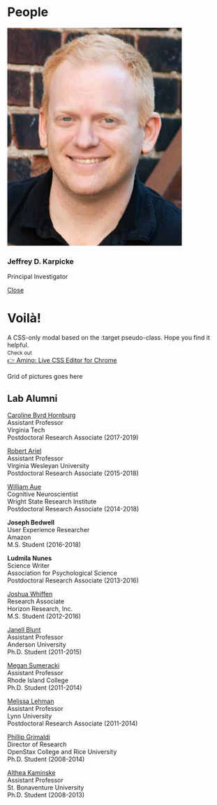# People

<div class="person text-center">
    <div class="service-icon">
        <img src="/img/karpicke.jpg">
    </div>
    <a data-toggle="modal" href="#open-modal"><span class="card-link rounded"></span></a>
    <h3 class="gold-border-bottom w-100 text-center mt-0">Jeffrey D. Karpicke</h3>
    <p class="w-100 text-center mt-0">Principal Investigator</p>
</div>

<div id="open-modal" class="modal-window">
    <div class="box-shadow">
        <a href="#" title="Close" class="modal-close">Close</a>
        <h1>Voilà!</h1>
        <div>A CSS-only modal based on the :target pseudo-class. Hope you find it helpful.</div>
        <div><small>Check out</small></div>
        <a href="https://aminoeditor.com" target="_blank">👉 Amino: Live CSS Editor for Chrome</a>
    </div>
</div>

Grid of pictures goes here

## Lab Alumni

[Caroline Byrd Hornburg](https://sites.google.com/view/caroline-byrd-hornburg)<br>
Assistant Professor<br>
Virginia Tech<br>
Postdoctoral Research Associate (2017-2019)<br>

[Robert Ariel](https://sites.google.com/view/robert-ariel)<br>
Assistant Professor<br>
Virginia Wesleyan University<br>
Postdoctoral Research Associate (2015-2018)<br>

[William Aue](https://www.linkedin.com/in/william-aue)<br>
Cognitive Neuroscientist<br>
Wright State Research Institute<br>
Postdoctoral Research Associate (2014-2018)<br>

**Joseph Bedwell**<br>
User Experience Researcher<br>
Amazon<br>
M.S. Student (2016-2018)<br>

**Ludmila Nunes**<br>
Science Writer<br>
Association for Psychological Science<br>
Postdoctoral Research Associate (2013-2016)<br>

[Joshua Whiffen](https://www.linkedin.com/in/joshua-whiffen-230618122)<br>
Research Associate<br>
Horizon Research, Inc.<br>
M.S. Student (2012-2016)<br>

[Janell Blunt](https://anderson.edu/humanities-behavioral-science/faculty/psychology/blunt)<br>
Assistant Professor<br>
Anderson University<br>
Ph.D. Student (2011-2015)<br>

[Megan Sumeracki](http://www.learningscientists.org/)<br>
Assistant Professor<br>
Rhode Island College<br>
Ph.D. Student (2011-2014)<br>

[Melissa Lehman](https://www.lynn.edu/campus-directory/melissa-lehman)<br>
Assistant Professor<br>
Lynn University<br>
Postdoctoral Research Associate (2011-2014)<br>

[Phillip Grimaldi](http://www.phillipgrimaldi.com/)<br>
Director of Research<br>
OpenStax College and Rice University<br>
Ph.D. Student (2008-2014)<br>

[Althea Kaminske](https://www.sbu.edu/academics/psychology/faculty-and-staff/bauernschmidt-althea)<br>
Assistant Professor<br>
St. Bonaventure University<br>
Ph.D. Student (2008-2013)<br>
<br>

<style type='text/css'>
.md-sidebar--secondary {
    display: none;
}
</style>